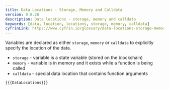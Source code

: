 ```yaml
---
title: Data Locations - Storage, Memory and Calldata
version: 0.8.26
description: Data locations - storage, memory and calldata
keywords: [data, location, locations, storage, memory, calldata]
cyfrinLink: https://www.cyfrin.io/glossary/data-locations-storage-memory-and-calldata-solidity-code-example
---
```


Variables are declared as either `storage`, `memory` or `calldata` to explicitly
specify the location of the data.

- `storage` - variable is a state variable (stored on the blockchain)
- `memory` - variable is in memory and it exists while a function is being called
- `calldata` - special data location that contains function arguments

```solidity
{{{DataLocations}}}
```
